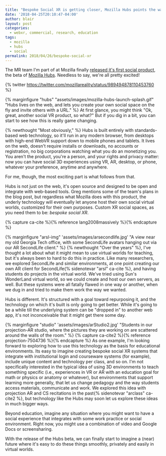 ```yaml
---
title: "Bespoke Social XR is getting closer, Mozilla Hubs points the way"
date: '2018-04-25T20:10:47-04:00'
author: blair
layout: post
categories:
  - webxr, commercial, research, education
tags:
  - mozilla
  - hubs
  - social
permalink: 2018/04/26/bespoke-social-xr
---
```

The MR team I'm part of at Mozilla finally [released it's first social product](https://blog.mozvr.com/introducing-hubs-a-new-way-to-get-together-online/), the beta of [Mozilla Hubs](http://hubs.mozilla.com/).  Needless to say, we're all pretty excited!

{% twitter https://twitter.com/mozillareality/status/989494878110453760 %} 

{% marginfigure "hubs" "assets/images/mozilla-hubs-launch-splash.gif" "Hubs lives on the web, and lets you create your own social space on the fly and invite others with a URL." %}
At first glance, you might think "Ok, great, another social VR product, so what?"  But if you dig in a bit, you can start to see how this is really game changing. 

{% newthought "Most obviously," %} Hubs is built entirely with standards-based web technology, so it'll run in any modern browser, from desktops with high-end WebVR support down to mobile phones and tablets. It lives on the web, doesn't require installs or downloads, no accounts or registration, no big corporations watching what you do an monetizing you.  You aren't the product, you're a person, and your rights and privacy matter:  now you can have social 3D experiences using VR, AR, desktop, or phone, whatever your preference, anytime and anywhere. 

For me, though, the most exciting part is what follows from that.  

Hubs is not just on the web, it's open source and designed to be open and integrate with web-based tools. Greg mentions some of the team's plans in the blog post, but regardless what Mozilla does with this product, the underly technology will eventually let anyone host their own social virtual worlds, customized for their own purposes.  Custom XR social spaces, as you need them to be: _bespoke social XR_. 

{% capture ca-cite %}{% reference lang2008massively  %}{% endcapture %} 

{% marginfigure "arsl-img" 'assets/images/arsecondlife.jpg' "A view near my old Georgia Tech office, with some SecondLife avatars hanging out via our AR SecondLife client." %}
{% newthought "Over the years" %}, I've thought a lot about what it might mean to use virtual worlds for teaching, but it's always been to hard to do this in practice. Like many researchers, we explored SecondLife and similar environments, at one point creating our own AR client for SecondLife{% sidenotevar "arsl" ca-cite %}, and having students do projects in the virtual world. We've tried using Sun's WonderLand virtual world, so we could create and host our own servers, as well.  But these systems were all fatally flawed in one way or another, when we dug in and tried to make them work the way we wanted.

Hubs is different. It's structured with a goal toward repurposing it, and the technology on which it's built is only going to get better. While it's going to be a while till the underlying system can be "dropped in" to another web app, it's not inconceivable that it might get there some day. 

{% marginfigure "studio" 'assets/images/arStudio2.jpg' "Students in our projection-AR studio, where the pictures they are working on are scattered around the walls of the room." %}
{% capture ca-cite2 %}{% reference projection-7504736 %}{% endcapture %} 
As one example, I'm looking forward to exploring how to use this technology as the basis for educational environments. Its easy to imagine creating bespoke social XR systems that integrate with institutional login and courseware systems (for example), include unique content and technology per class, and so on.
I'm not specifically interested in the typical idea of using 3D environments to teach something specific (i.e., experiences in VR or AR with an education goal for math or physics or anatomy or whatever), but environments that support learning more generally, that let us change pedagogy and the way students access materials, communicate and work. We explored this idea with projection AR and CS recitations in the past{% sidenotevar "arclass" ca-cite2 %}, but technology like the Hubs may soon let us explore these ideas in much bigger ways.

Beyond education, imagine any situation where you might want to have a social experience that integrates with some work practice or social environment.  Right now, you might use a combination of video and Google Docs or screensharing. 

With the release of the Hubs beta, we can finally start to imagine a (near) future where it's easy to do these things smoothly, privately and easily in virtual worlds.